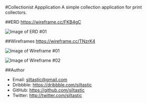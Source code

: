 #Collectionist Appplication
A simple collection application for print collectors.

##ERD
https://wireframe.cc/FKB4gC

![Image of ERD #01](https://dl.dropboxusercontent.com/u/9772835/Collectionist%20Wireframes/sbrown_erd_01.jpg)

##Wireframes
https://wireframe.cc/TNzrK4

![Image of Wireframe #01](https://dl.dropboxusercontent.com/u/9772835/Collectionist%20Wireframes/sbrown_wireframes_01.jpg)

![Image of Wireframe #02](https://dl.dropboxusercontent.com/u/9772835/Collectionist%20Wireframes/sbrown_wireframes_02.jpg)

##Author
- Email: siltastic@gmail.com
- Dribbble: https://dribbble.com/siltastic
- GitHub: https://github.com/siltastic
- Twitter: http://twitter.com/siltastic